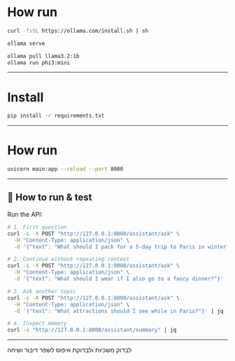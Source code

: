 # How run 
```sh
curl -fsSL https://ollama.com/install.sh | sh

ollama serve

ollama pull llama3.2:1b
ollama run phi3:mini 
```
----
# Install 
```sh 
pip install -r requirements.txt
```
---

# How run 
```sh
uvicorn main:app --reload --port 8000
```

---



## 🧪 How to run & test

Run the API:

```bash
# 1. First question
curl -s -X POST "http://127.0.0.1:8000/assistant/ask" \
  -H "Content-Type: application/json" \
  -d '{"text": "What should I pack for a 5-day trip to Paris in winter?"}' | jq

# 2. Continue without repeating context
curl -s -X POST "http://127.0.0.1:8000/assistant/ask" \
  -H "Content-Type: application/json" \
  -d '{"text": "What should I wear if I also go to a fancy dinner?"}' | jq

# 3. Ask another topic
curl -s -X POST "http://127.0.0.1:8000/assistant/ask" \
  -H "Content-Type: application/json" \
  -d '{"text": "What attractions should I see while in Paris?"}' | jq

# 4. Inspect memory
curl -s "http://127.0.0.1:8000/assistant/summary" | jq

```

---
לבדוק משכיות ולבדוקת איפוס 
לשפר דיבור ושיחה 

